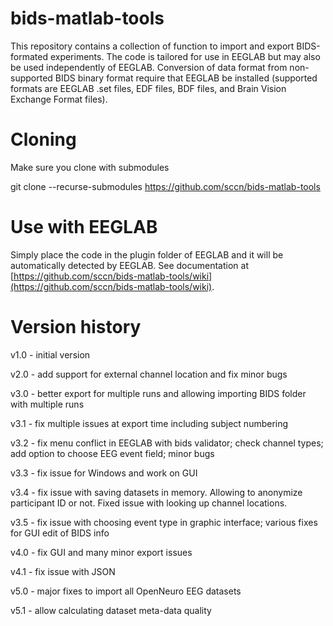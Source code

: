 # bids-matlab-tools

This repository contains a collection of function to import and export BIDS-formated experiments. The code is tailored for use in EEGLAB but may also be used independently of EEGLAB. Conversion of data format from non-supported BIDS binary format require that EEGLAB be installed (supported formats are EEGLAB .set files, EDF files, BDF files, and Brain Vision Exchange Format files).

# Cloning

Make sure you clone with submodules

git clone --recurse-submodules https://github.com/sccn/bids-matlab-tools

# Use with EEGLAB

Simply place the code in the plugin folder of EEGLAB and it will be automatically detected by EEGLAB. See documentation at [https://github.com/sccn/bids-matlab-tools/wiki](https://github.com/sccn/bids-matlab-tools/wiki).

# Version history

v1.0 - initial version

v2.0 - add support for external channel location and fix minor bugs

v3.0 - better export for multiple runs and allowing importing BIDS folder with multiple runs

v3.1 - fix multiple issues at export time including subject numbering

v3.2 - fix menu conflict in EEGLAB with bids validator; check channel types; add option to choose EEG event field; minor bugs

v3.3 - fix issue for Windows and work on GUI

v3.4 - fix issue with saving datasets in memory. Allowing to anonymize participant ID or not. Fixed issue with looking up channel locations.

v3.5 - fix issue with choosing event type in graphic interface; various fixes for GUI edit of BIDS info

v4.0 - fix GUI and many minor export issues

v4.1 - fix issue with JSON

v5.0 - major fixes to import all OpenNeuro EEG datasets

v5.1 - allow calculating dataset meta-data quality
